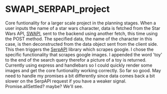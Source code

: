 # SWAPI_SERPAPI_project

Core funtionality for a larger scale project in the planning stages. When a user inputs the name of a star wars character, data is fetched from the Star Wars API, 
[SWAPI](https://swapi.dev/), sent to the backend using another fetch, this time using the POST method. The specified data, the name of the character in this case, 
is then deconstructed from the data object sent from the client side. This then triggers the [SerpAPI](https://serpapi.com/) library which scrapes google. I chose the 
specific functionality that scrapes google images. I appended the word 'toy' to the end of the search query therefor a picture of a toy is returned. Currently using 
express and handlebars so I could quickly render some images and get the core funtionality working correctly. So far so good. May need to handle my promises a bit 
differently since data comes back a bit slower on the SerpAPI request if you have a weaker signal. Promise.allSettled? maybe? We'll see. 
